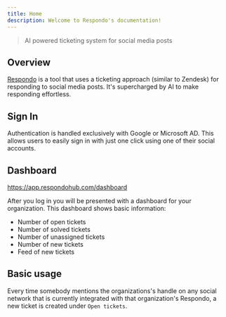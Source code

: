 ```yaml
---
title: Home
description: Welcome to Respondo's documentation!
---
```


> AI powered ticketing system for social media posts

## Overview

[Respondo](https://respondohub.com/) is a tool that uses a ticketing approach
(similar to Zendesk) for responding to social media posts. It's supercharged by
AI to make responding effortless.

## Sign In

Authentication is handled exclusively with Google or Microsoft AD. This allows
users to easily sign in with just one click using one of their social accounts.

## Dashboard

<https://app.respondohub.com/dashboard>

After you log in you will be presented with a dashboard for your organization.
This dashboard shows basic information:

- Number of open tickets
- Number of solved tickets
- Number of unassigned tickets
- Number of new tickets
- Feed of new tickets

## Basic usage

Every time somebody mentions the organizations's handle on any social network
that is currently integrated with that organization's Respondo, a new ticket is
created under `Open tickets`.
